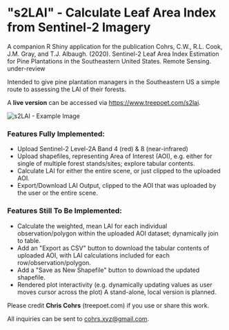 # "s2LAI" - Calculate Leaf Area Index from Sentinel-2 Imagery

A companion R Shiny application for the publication Cohrs, C.W., R.L. Cook, J.M. Gray, and T.J. Albaugh. (2020). Sentinel-2 Leaf Area Index Estimation for Pine Plantations in the Southeastern United States. Remote Sensing. under-review

Intended to give pine plantation managers in the Southeastern US a simple route to assessing the LAI of their forests.

A **live version** can be accessed via https://www.treepoet.com/s2lai.

![s2LAI - Example Image](https://static.wixstatic.com/media/eae594_b3ca0228d2aa4755ac542b797152bcf4~mv2.png)

### Features Fully Implemented:
- Upload Sentinel-2 Level-2A Band 4 (red) & 8 (near-infrared)
- Upload shapefiles, representing Area of Interest (AOI), e.g. either for single of multiple forest stands/sites; explore tabular contents.
- Calculate LAI for either the entire scene, or just clipped to the uploaded AOI.
- Export/Download LAI Output, clipped to the AOI that was uploaded by the user or the entire scene.

### Features Still To Be Implemented:
- Calculate the weighted, mean LAI for each individual observation/polygon within the uploaded AOI dataset; dynamically join to table.
- Add an "Export as CSV" button to download the tabular contents of uploaded AOI, with LAI calculations included for each row/observation/polygon.
- Add a "Save as New Shapefile" button to download the updated shapefile.
- Rendered plot interactivity (e.g. dynamically updating values as user moves cursor across the plot)
A stand-alone, local version is planned.

Please credit **Chris Cohrs** (treepoet.com) if you use or share this work. 

All inquiries can be sent to cohrs.xyz@gmail.com. 
